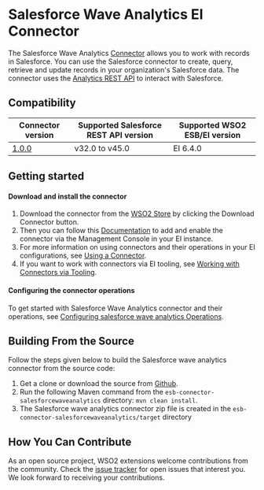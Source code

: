 # Salesforce Wave Analytics EI Connector

The Salesforce Wave Analytics [Connector](https://docs.wso2.com/display/EI640/Working+with+Connectors) allows you to work with records in Salesforce. You can use the Salesforce connector to create, query, retrieve and update records in your organization's Salesforce data. The connector uses the [Analytics REST API](https://developer.salesforce.com/docs/atlas.en-us.bi_dev_guide_rest.meta/bi_dev_guide_rest/bi_rest_overview.htm) to interact with Salesforce.


## Compatibility

| Connector version | Supported Salesforce REST API version | Supported WSO2 ESB/EI version |
| ----------------- | ------------- | ------------- |
| [1.0.0](https://github.com/wso2-extensions/esb-connector-salesforcewaveanalytics/tree/org.wso2.carbon.esb.connector.salesfroceWaveAnalytics-1.0.0) | v32.0 to v45.0 | EI 6.4.0 |


## Getting started

#### Download and install the connector

1. Download the connector from the [WSO2 Store](https://store.wso2.com/store/assets/esbconnector/details/43e44763-0d73-4ab3-8ae9-d6f73532d164) by clicking the Download Connector button.
2. Then you can follow this [Documentation](https://docs.wso2.com/display/EI640/Working+with+Connectors+via+the+Management+Console) to add and enable the connector via the Management Console in your EI instance.
3. For more information on using connectors and their operations in your EI configurations, see [Using a Connector](https://docs.wso2.com/display/EI640/Using+a+Connector).
4. If you want to work with connectors via EI tooling, see [Working with Connectors via Tooling](https://docs.wso2.com/display/EI640/Working+with+Connectors+via+Tooling).

#### Configuring the connector operations

To get started with Salesforce Wave Analytics connector and their operations, see [Configuring salesforce wave analytics Operations](docs/config.md).


## Building From the Source

Follow the steps given below to build the Salesforce wave analytics connector from the source code:

1. Get a clone or download the source from [Github](https://github.com/wso2-extensions/esb-connector-salesforcewaveanalytics).
2. Run the following Maven command from the `esb-connector-salesforcewaveanalytics` directory: `mvn clean install`.
3. The Salesforce wave analytics connector zip file is created in the `esb-connector-salesforcewaveanalytics/target` directory

## How You Can Contribute

As an open source project, WSO2 extensions welcome contributions from the community.
Check the [issue tracker](https://github.com/wso2-extensions/esb-connector-salesforcewaveanalytics/issues) for open issues that interest you. We look forward to receiving your contributions.
